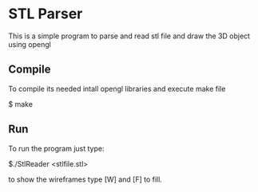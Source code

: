 # STL Parser

This is a simple program to parse and read stl file and draw the 3D object using opengl

## Compile

To compile its needed intall opengl libraries and execute make file

$ make

## Run

To run the program just type:

$./StlReader <stlfile.stl>

to show the wireframes type [W] and [F] to fill.


